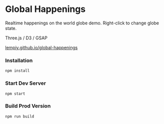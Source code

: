 # Global Happenings

Realtime happenings on the world globe demo. Right-click to change globe state.

Three.js / D3 / GSAP

[lempiy.github.io/global-happenings](https://lempiy.github.io/global-happenings)

### Installation

```
npm install
```

### Start Dev Server

```
npm start
```

### Build Prod Version

```
npm run build
```
